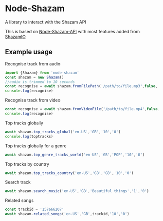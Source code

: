 # Node-Shazam
 A library to interact with the Shazam API

This is based on [Node-Shazam-API](https://github.com/asivery/node-shazam-api) with most features added from [ShazamIO](https://github.com/shazamio/ShazamIO)

## Example usage

Recognise track from audio
```js
import {Shazam} from 'node-shazam'
const shazam = new Shazam()
//audio is trimmed to 10 seconds
const recognise = await shazam.fromFilePath('/path/to/file.mp3',false,'en')
console.log(recognise)
``` 

Recognise track from video
```js
const recognise = await shazam.fromVideoFile('/path/to/file.mp4',false,'en')
console.log(recognise)
```

Top tracks globally
```js
await shazam.top_tracks_global('en-US','GB','10','0')
console.log(toptracks)
```

Top tracks globally for a genre
```js
await shazam.top_genre_tracks_world('en-US','GB','POP','10','0')
```

Top tracks by country
```js
await shazam.top_tracks_country('en-US','GB','GB','10','0')
```

Search track
```js
await shazam.search_music('en-US','GB','Beautiful things','1','0')
```

Related songs
```js
const trackid = '157666207'
await shazam.related_songs('en-US','GB',trackid,'10','0')
```

